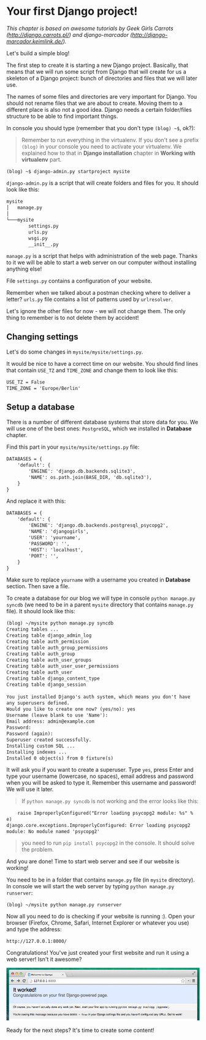 # Your first Django project!

*This chapter is based on awesome tutorials by Geek Girls Carrots (http://django.carrots.pl/) and django-marcador (http://django-marcador.keimlink.de/).*

Let's build a simple blog!

The first step to create it is starting a new Django project. Basically, that means that we will run some script from Django that will create for us a skeleton of a Django project: bunch of directories and files that we will later use.

The names of some files and directories are very important for Django. You should not rename files that we are about to create. Moving them to a different place is also not a good idea. Django needs a certain folder/files structure to be able to find important things.

In console you should type (remember that you don't type `(blog) ~$`, ok?):

> Remember to run everything in the virtualenv. If you don't see a prefix `(blog)` in your console you need to activate your virtualenv. We explained how to that in __Django installation__ chapter in __Working with virtualenv__ part.

    (blog) ~$ django-admin.py startproject mysite

`django-admin.py` is a script that will create folders and files for you. It should look like this:

    mysite
    │   manage.py
    │
    └───mysite
            settings.py
            urls.py
            wsgi.py
            __init__.py


`manage.py` is a script that helps with administration of the web page. Thanks to it we will be able to start a web server on our computer without installing anything else!

File `settings.py` contains a configuration of your website.

Remember when we talked about a postman checking where to deliver a letter? `urls.py` file contains a list of patterns used by `urlresolver`.

Let's ignore the other files for now - we will not change them. The only thing to remember is to not delete them by accident!

## Changing settings

Let's do some changes in `mysite/mysite/settings.py`.

It would be nice to have a correct time on our website. You should find lines that contain `USE_TZ` and `TIME_ZONE` and change them to look like this:

    USE_TZ = False
    TIME_ZONE = 'Europe/Berlin'

## Setup a database

There is a number of different database systems that store data for you. We will use one of the best ones: `PostgreSQL`, which we installed in __Database__ chapter.

Find this part in your `mysite/mysite/settings.py` file:

    DATABASES = {
        'default': {
            'ENGINE': 'django.db.backends.sqlite3',
            'NAME': os.path.join(BASE_DIR, 'db.sqlite3'),
        }
    }

And replace it with this:

    DATABASES = {
        'default': {
            'ENGINE': 'django.db.backends.postgresql_psycopg2',
            'NAME': 'djangogirls',
            'USER': 'yourname',
            'PASSWORD': '',
            'HOST': 'localhost',
            'PORT': '',
        }
    }

Make sure to replace `yourname` with a username you created in __Database__ section. Then save a file.

To create a database for our blog we will type in console `python manage.py syncdb` (we need to be in a parent `mysite` directory that contains `manage.py` file). It should look like this:

    (blog) ~/mysite python manage.py syncdb
    Creating tables ...
    Creating table django_admin_log
    Creating table auth_permission
    Creating table auth_group_permissions
    Creating table auth_group
    Creating table auth_user_groups
    Creating table auth_user_user_permissions
    Creating table auth_user
    Creating table django_content_type
    Creating table django_session

    You just installed Django's auth system, which means you don't have any superusers defined.
    Would you like to create one now? (yes/no): yes
    Username (leave blank to use 'Name'):
    Email address: admin@example.com
    Password:
    Password (again):
    Superuser created successfully.
    Installing custom SQL ...
    Installing indexes ...
    Installed 0 object(s) from 0 fixture(s)

It will ask you if you want to create a superuser. Type `yes`, press Enter and type your username (lowercase, no spaces), email address and password when you will be asked to type it. Remember this username and password! We will use it later.

> If `python manage.py syncdb` is not working and the error looks like this:

        raise ImproperlyConfigured("Error loading psycopg2 module: %s" % e)
    django.core.exceptions.ImproperlyConfigured: Error loading psycopg2 module: No module named 'psycopg2'
> you need to run `pip install psycopg2` in the console. It should solve the problem.

And you are done! Time to start web server and see if our website is working!

You need to be in a folder that contains `manage.py` file (in `mysite` directory). In console we will start the web server by typing `python manage.py runserver`:

    (blog) ~/mysite python manage.py runserver

Now all you need to do is checking if your website is running :). Open your browser (Firefox, Chrome, Safari, Internet Explorer or whatever you use) and type the address:

    http://127.0.0.1:8000/

Congratulations! You've just created your first website and run it using a web server! Isn't it awesome?

![It worked!](images/it_worked2.png)

Ready for the next steps? It's time to create some content!


